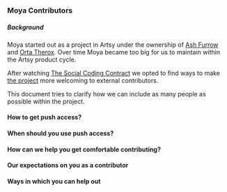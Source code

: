 ### Moya Contributors

##### Background

Moya started out as a project in Artsy under the ownership of [Ash Furrow](/ashfurrow) and [Orta Therox](/orta). Over time Moya became too big for us to maintain within the Artsy product cycle.

After watching [The Social Coding Contract](http://blog.testdouble.com/posts/2014-12-02-the-social-coding-contract.html) we opted to find ways to make [the project](/Moya/Moya/issues/135) more welcoming to external contributors.

This document tries to clarify how we can include as many people as possible within the project.

#### How to get push access?

#### When should you use push access?

#### How can we help you get comfortable contributing?

#### Our expectations on you as a contributor

#### Ways in which you can help out
